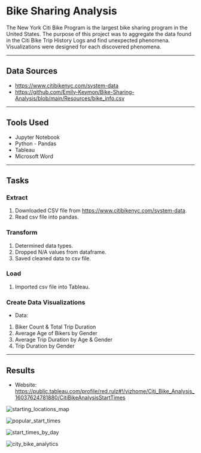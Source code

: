 # Bike Sharing Analysis

The New York Citi Bike Program is the largest bike sharing program in the United States.  The purpose of this project was to aggregate the data found in the Citi Bike Trip History Logs and find unexpected phenomena.  Visualizations were designed for each discovered phenomena.

---
## Data Sources
* https://www.citibikenyc.com/system-data
* https://github.com/Emily-Keymon/Bike-Sharing-Analysis/blob/main/Resources/bike_info.csv

---
## Tools Used
* Jupyter Notebook
* Python - Pandas
* Tableau 
* Microsoft Word

---
## Tasks
### Extract
1.  Downloaded CSV file from https://www.citibikenyc.com/system-data.
2.  Read csv file into pandas.

### Transform
1.  Determined data types.
2.  Dropped N/A values from dataframe.
3.  Saved cleaned data to csv file.

### Load
1.  Imported csv file into Tableau.


###  Create Data Visualizations
* Data:
1.  Biker Count & Total Trip Duration
2.  Average Age of Bikers by Gender
3.  Average Trip Duration by Age & Gender
4.  Trip Duration by Gender
 


---
## Results
* Website:  https://public.tableau.com/profile/red.rulz#!/vizhome/Citi_Bike_Analysis_16037624781880/CitiBikeAnalysisStartTimes


![starting_locations_map](https://user-images.githubusercontent.com/64673015/103834894-52afff80-504a-11eb-99b4-cdd9aa915462.PNG)

![popular_start_times](https://user-images.githubusercontent.com/64673015/103834940-7b37f980-504a-11eb-958d-4017261e2620.PNG)

![start_times_by_day](https://user-images.githubusercontent.com/64673015/103834951-81c67100-504a-11eb-83b2-962597fd8c73.PNG)

![city_bike_analytics](https://user-images.githubusercontent.com/64673015/103835139-0a451180-504b-11eb-9dd0-0263cf67e21c.PNG)



